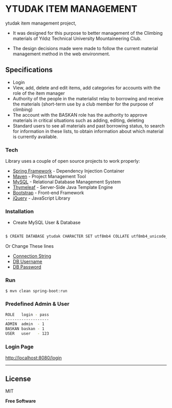 # YTUDAK ITEM MANAGEMENT 
ytudak item management project,

- It was designed for this purpose to better management of the Climbing materials of Yıldız Technical University Mountaineering Club.

- The design decisions made were made to follow the current material management method in the web environment.

## Specifications
- Login
- View, add, delete and edit items, add categories for accounts with the role of the item manager
- Authority of the people in the materialist relay to borrowing and receive the materials (short-term use by a club member for the purpose of climbing)
- The account with the BASKAN role has the authority to approve materials in critical situations such as adding, editing, deleting
- Standard users to see all materials and past borrowing status, to search for information in these lists, to obtain information about which material is currently available.


### Tech
Library uses a couple of open source projects to work properly:
* [Spring Framework](https://spring.io/) - Dependency Injection Container
* [Maven](https://maven.apache.org/) - Project Management Tool
* [MySQL](https://www.mysql.com/) - Relational Database Management System
* [Thymeleaf](https://www.thymeleaf.org/) - Server-Side Java Template Engine
* [Bootstrap](https://getbootstrap.com/) - Front-end Framework 
* [jQuery](https://jquery.com/) - JavaScript Library

### Installation
 - Create MySQL User & Database
```sh

$ CREATE DATABASE ytudak CHARACTER SET utf8mb4 COLLATE utf8mb4_unicode_ci;

```
Or Change These lines
* [Connection String](https://github.com/ibrahimkaya/ytudak_malzeme_yonetim/blob/989f0ebd89cfbda65034de92b9495cb7a9b20d96/src/main/resources/application.properties#L2)
* [DB Username](https://github.com/ibrahimkaya/ytudak_malzeme_yonetim/blob/989f0ebd89cfbda65034de92b9495cb7a9b20d96/src/main/resources/application.properties#L3)
* [DB Password](https://github.com/ibrahimkaya/ytudak_malzeme_yonetim/blob/989f0ebd89cfbda65034de92b9495cb7a9b20d96/src/main/resources/application.properties#L4)


### Run
```sh
$ mvn clean spring-boot:run
```

### Predefined Admin & User
```sh
ROLE   login - pass
-------------------
ADMIN  admin  - 1
BASKAN baskan - 1
USER   user   - 123
```
### Login Page
[http://localhost:8080/login](http://localhost:8080/login)

---

License
----

MIT


**Free Software**
